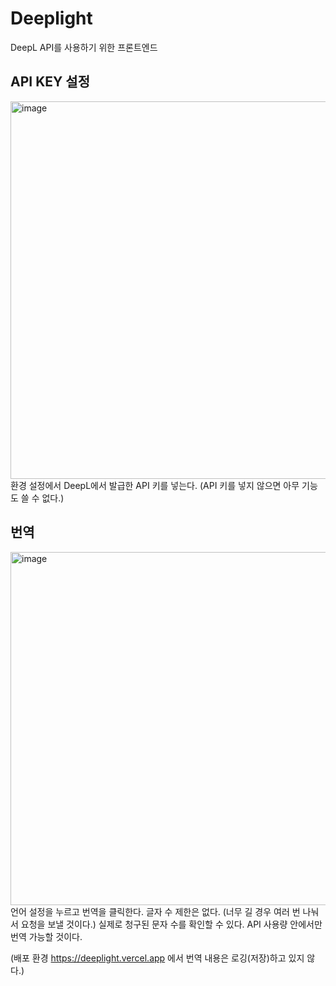 # Deeplight
DeepL API를 사용하기 위한 프론트엔드 

## API KEY 설정
<img width="756" height="604" alt="image" src="https://github.com/user-attachments/assets/83ded3f9-2bde-406b-bea4-960343da918c" />
환경 설정에서 DeepL에서 발급한 API 키를 넣는다. 
(API 키를 넣지 않으면 아무 기능도 쓸 수 없다.)

## 번역
<img width="768" height="565" alt="image" src="https://github.com/user-attachments/assets/62fb83e2-2f88-4ad2-bd09-ea614dc8ee41" />
언어 설정을 누르고 번역을 클릭한다.
글자 수 제한은 없다. (너무 길 경우 여러 번 나눠서 요청을 보낼 것이다.)
실제로 청구된 문자 수를 확인할 수 있다.
API 사용량 안에서만 번역 가능할 것이다.

(배포 환경 https://deeplight.vercel.app 에서 번역 내용은 로깅(저장)하고 있지 않다.)
